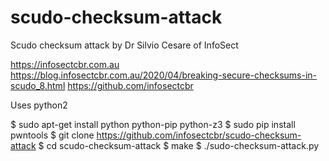 # scudo-checksum-attack

Scudo checksum attack by Dr Silvio Cesare of InfoSect

https://infosectcbr.com.au
https://blog.infosectcbr.com.au/2020/04/breaking-secure-checksums-in-scudo_8.html
https://github.com/infosectcbr

Uses python2

$ sudo apt-get install python python-pip python-z3
$ sudo pip install pwntools
$ git clone https://github.com/infosectcbr/scudo-checksum-attack
$ cd scudo-checksum-attack
$ make
$ ./sudo-checksum-attack.py
